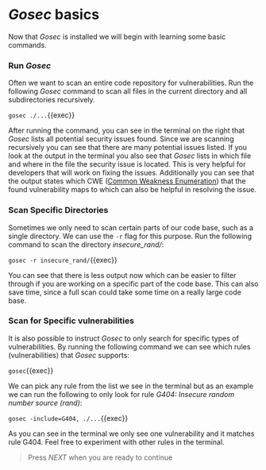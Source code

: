 # *Gosec* basics

Now that *Gosec* is installed we will begin with learning some basic commands. 

### Run *Gosec*

Often we want to scan an entire code repository for vulnerabilities. Run the following *Gosec* command to scan all files in the current directory and all subdirectories recursively.

`gosec ./...`{{exec}}

After running the command, you can see in the terminal on the right that *Gosec* lists all potential security issues found. Since we are scanning recursively you can see that there are many potential issues listed. If you look at the output in the terminal you also see that *Gosec* lists in which file and where in the file the security issue is located. This is very helpful for developers that will work on fixing the issues. Additionally you can see that the output states which CWE ([Common Weakness Enumeration](https://cwe.mitre.org/)) that the found vulnerability maps to which can also be helpful in resolving the issue.

### Scan Specific Directories

Sometimes we only need to scan certain parts of our code base, such as a single directory. We can use the `-r` flag for this purpose. Run the following command to scan the directory *insecure_rand/*:

`gosec -r insecure_rand/`{{exec}}

You can see that there is less output now which can be easier to filter through if you are working on a specific part of the code base. This can also save time, since a full scan could take some time on a really large code base.

### Scan for Specific vulnerabilities

It is also possible to instruct *Gosec* to only search for specific types of vulnerabilities. By running the following command we can see which rules (vulnerabilities) that *Gosec* supports:

`gosec`{{exec}}

We can pick any rule from the list we see in the terminal but as an example we can run the following to only look for rule *G404: Insecure random number source (rand)*:

`gosec -include=G404, ./...`{{exec}}

As you can see in the terminal we only see one vulnerability and it matches rule G404. Feel free to experiment with other rules in the terminal.

> Press *NEXT* when you are ready to continue